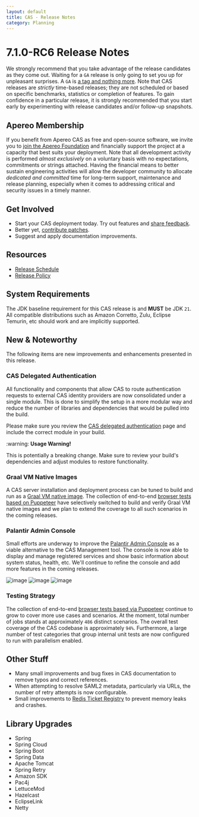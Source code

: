 ```yaml
---
layout: default
title: CAS - Release Notes
category: Planning
---
```


# 7.1.0-RC6 Release Notes

We strongly recommend that you take advantage of the release candidates as they come out. Waiting for a `GA` release is only going to set
you up for unpleasant surprises. A `GA` is [a tag and nothing more](https://apereo.github.io/2017/03/08/the-myth-of-ga-rel/). Note
that CAS releases are *strictly* time-based releases; they are not scheduled or based on specific benchmarks,
statistics or completion of features. To gain confidence in a particular
release, it is strongly recommended that you start early by experimenting with release candidates and/or follow-up snapshots.

## Apereo Membership

If you benefit from Apereo CAS as free and open-source software, we invite you
to [join the Apereo Foundation](https://www.apereo.org/content/apereo-membership)
and financially support the project at a capacity that best suits your deployment. Note that all development activity is performed
*almost exclusively* on a voluntary basis with no expectations, commitments or strings attached. Having the financial means to better
sustain engineering activities will allow the developer community to allocate *dedicated and committed* time for long-term support,
maintenance and release planning, especially when it comes to addressing critical and security issues in a timely manner.

## Get Involved

- Start your CAS deployment today. Try out features and [share feedback](/cas/Mailing-Lists.html).
- Better yet, [contribute patches](/cas/developer/Contributor-Guidelines.html).
- Suggest and apply documentation improvements.

## Resources

- [Release Schedule](https://github.com/apereo/cas/milestones)
- [Release Policy](/cas/developer/Release-Policy.html)

## System Requirements

The JDK baseline requirement for this CAS release is and **MUST** be JDK `21`. All compatible distributions
such as Amazon Corretto, Zulu, Eclipse Temurin, etc should work and are implicitly supported.

## New & Noteworthy

The following items are new improvements and enhancements presented in this release.

### CAS Delegated Authentication

All functionality and components that allow CAS to route authentication requests to external CAS identity providers are now consolidated under a single module.
This is done to simplify the setup in a more modular way and reduce the number of libraries and dependencies that would be pulled into the build.

Please make sure you review the [CAS delegated authentication](../integration/Delegate-Authentication-CAS.html) page and include the correct module in your build.

<div class="alert alert-warning">:warning: <strong>Usage Warning!</strong><p>
This is potentially a breaking change. Make sure to review your build's dependencies and adjust modules to restore functionality.
</p></div>

### Graal VM Native Images

A CAS server installation and deployment process can be tuned to build and run
as a [Graal VM native image](../installation/GraalVM-NativeImage-Installation.html).
The collection of end-to-end [browser tests based on Puppeteer](../../developer/Test-Process.html) have selectively switched
to build and verify Graal VM native images and we plan to extend the coverage to all such scenarios in the coming releases.
 
### Palantir Admin Console

Small efforts are underway to improve the [Palantir Admin Console](../installation/Admin-Dashboard.html) as a viable alternative to the CAS Management tool.
The console is now able to display and manage registered services and show basic information about system status, health, etc. We'll continue to refine
the console and add more features in the coming releases.

![image](https://github.com/user-attachments/assets/b03e01a3-c4fd-4a41-8831-fea20452cc33)
![image](https://github.com/user-attachments/assets/b1edbb4e-811d-4b62-8d75-49598f4b27ba)
![image](https://github.com/user-attachments/assets/283c4f5e-7f51-4431-a47e-c28d5393782e)

### Testing Strategy

The collection of end-to-end [browser tests based via Puppeteer](../../developer/Test-Process.html) continue to grow to cover more use cases
and scenarios. At the moment, total number of jobs stands at approximately `486` distinct scenarios. The overall
test coverage of the CAS codebase is approximately `94%`. Furthermore, a large number of test categories that group internal unit tests
are now configured to run with parallelism enabled.

## Other Stuff

- Many small improvements and bug fixes in CAS documentation to remove typos and correct references.
- When attempting to resolve SAML2 metadata, particularly via URLs, the number of retry attempts is now configurable.
- Small improvements to [Redis Ticket Registry](../ticketing/Redis-Ticket-Registry.html) to prevent memory leaks and crashes.

## Library Upgrades

- Spring
- Spring Cloud
- Spring Boot
- Spring Data
- Apache Tomcat
- Spring Retry
- Amazon SDK
- Pac4j
- LettuceMod
- Hazelcast
- EclipseLink
- Netty
